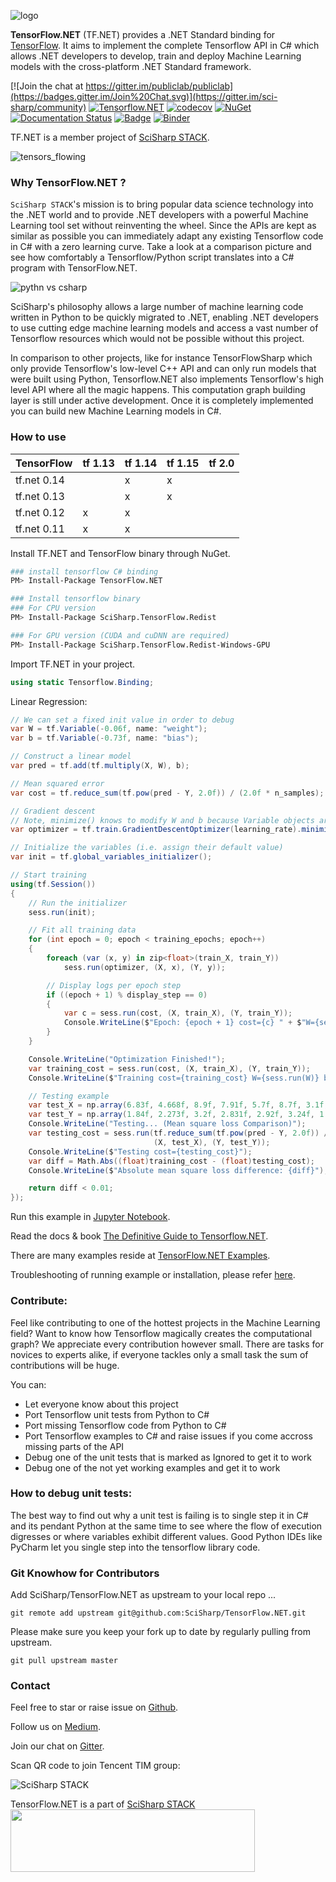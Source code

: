 ![logo](docs/assets/tf.net.logo.png)

**TensorFlow.NET** (TF.NET) provides a .NET Standard binding for [TensorFlow](https://www.tensorflow.org/). It aims to implement the complete Tensorflow API in C# which allows .NET developers to develop, train and deploy Machine Learning models with the cross-platform .NET Standard framework. 

[![Join the chat at https://gitter.im/publiclab/publiclab](https://badges.gitter.im/Join%20Chat.svg)](https://gitter.im/sci-sharp/community)
[![Tensorflow.NET](https://ci.appveyor.com/api/projects/status/wx4td43v2d3f2xj6?svg=true)](https://ci.appveyor.com/project/Haiping-Chen/tensorflow-net)
[![codecov](https://codecov.io/gh/SciSharp/NumSharp/branch/master/graph/badge.svg)](https://codecov.io/gh/SciSharp/NumSharp)
[![NuGet](https://img.shields.io/nuget/dt/TensorFlow.NET.svg)](https://www.nuget.org/packages/TensorFlow.NET)
[![Documentation Status](https://readthedocs.org/projects/tensorflownet/badge/?version=latest)](https://tensorflownet.readthedocs.io/en/latest/?badge=latest)
[![Badge](https://img.shields.io/badge/link-996.icu-red.svg)](https://996.icu/#/en_US)
[![Binder](https://mybinder.org/badge_logo.svg)](https://mybinder.org/v2/gh/javiercp/BinderTF.NET/master?urlpath=lab)

TF.NET is a member project of [SciSharp STACK](https://github.com/SciSharp).


![tensors_flowing](docs/assets/tensors_flowing.gif)

### Why TensorFlow.NET ?

`SciSharp STACK`'s mission is to bring popular data science technology into the .NET world and to provide .NET developers with a powerful Machine Learning tool set without reinventing the wheel. Since the APIs are kept as similar as possible you can immediately adapt any existing Tensorflow code in C# with a zero learning curve. Take a look at a comparison picture and see how comfortably a   Tensorflow/Python script translates into a C# program with TensorFlow.NET.

![pythn vs csharp](docs/assets/syntax-comparision.png)

SciSharp's philosophy allows a large number of machine learning code written in Python to be quickly migrated to .NET, enabling .NET developers to use cutting edge machine learning models and access a vast number of Tensorflow resources which would not be possible without this project.

In comparison to other projects, like for instance TensorFlowSharp which only provide Tensorflow's low-level C++ API and can only run models that were built using Python, Tensorflow.NET also implements Tensorflow's high level API where all the magic happens. This computation graph building layer is still under active development. Once it is completely implemented you can build new Machine Learning models in C#. 

### How to use

| TensorFlow  | tf 1.13 | tf 1.14 | tf 1.15 | tf 2.0 |
| ----------- | ------- | ------- | ------- | ------ |
| tf.net 0.14 |         | x       | x       |        |
| tf.net 0.13 |         | x       | x       |        |
| tf.net 0.12 | x       | x       |         |        |
| tf.net 0.11 | x       | x       |         |        |

Install TF.NET and TensorFlow binary through NuGet.
```sh
### install tensorflow C# binding
PM> Install-Package TensorFlow.NET

### Install tensorflow binary
### For CPU version
PM> Install-Package SciSharp.TensorFlow.Redist

### For GPU version (CUDA and cuDNN are required)
PM> Install-Package SciSharp.TensorFlow.Redist-Windows-GPU
```

Import TF.NET in your project.

```cs
using static Tensorflow.Binding;
```

Linear Regression:

```c#
// We can set a fixed init value in order to debug
var W = tf.Variable(-0.06f, name: "weight");
var b = tf.Variable(-0.73f, name: "bias");

// Construct a linear model
var pred = tf.add(tf.multiply(X, W), b);

// Mean squared error
var cost = tf.reduce_sum(tf.pow(pred - Y, 2.0f)) / (2.0f * n_samples);

// Gradient descent
// Note, minimize() knows to modify W and b because Variable objects are trainable=True by default
var optimizer = tf.train.GradientDescentOptimizer(learning_rate).minimize(cost);

// Initialize the variables (i.e. assign their default value)
var init = tf.global_variables_initializer();

// Start training
using(tf.Session()) 
{
    // Run the initializer
    sess.run(init);

    // Fit all training data
    for (int epoch = 0; epoch < training_epochs; epoch++)
    {
        foreach (var (x, y) in zip<float>(train_X, train_Y))
            sess.run(optimizer, (X, x), (Y, y));

        // Display logs per epoch step
        if ((epoch + 1) % display_step == 0)
        {
            var c = sess.run(cost, (X, train_X), (Y, train_Y));
            Console.WriteLine($"Epoch: {epoch + 1} cost={c} " + $"W={sess.run(W)} b={sess.run(b)}");
        }
    }

    Console.WriteLine("Optimization Finished!");
    var training_cost = sess.run(cost, (X, train_X), (Y, train_Y));
    Console.WriteLine($"Training cost={training_cost} W={sess.run(W)} b={sess.run(b)}");

    // Testing example
    var test_X = np.array(6.83f, 4.668f, 8.9f, 7.91f, 5.7f, 8.7f, 3.1f, 2.1f);
    var test_Y = np.array(1.84f, 2.273f, 3.2f, 2.831f, 2.92f, 3.24f, 1.35f, 1.03f);
    Console.WriteLine("Testing... (Mean square loss Comparison)");
    var testing_cost = sess.run(tf.reduce_sum(tf.pow(pred - Y, 2.0f)) / (2.0f * test_X.shape[0]),
                                (X, test_X), (Y, test_Y));
    Console.WriteLine($"Testing cost={testing_cost}");
    var diff = Math.Abs((float)training_cost - (float)testing_cost);
    Console.WriteLine($"Absolute mean square loss difference: {diff}");

    return diff < 0.01;
});
```

Run this example in [Jupyter Notebook](https://github.com/SciSharp/SciSharpCube).

Read the docs & book [The Definitive Guide to Tensorflow.NET](https://tensorflownet.readthedocs.io/en/latest/FrontCover.html).

There are many examples reside at [TensorFlow.NET Examples](https://github.com/SciSharp/TensorFlow.NET-Examples).

Troubleshooting of running example or installation, please  refer [here](tensorflowlib/README.md).

### Contribute:

Feel like contributing to one of the hottest projects in the Machine Learning field? Want to know how Tensorflow magically creates the computational graph? We appreciate every contribution however small. There are tasks for novices to experts alike, if everyone tackles only a small task the sum of contributions will be huge.

You can:
* Let everyone know about this project
* Port Tensorflow unit tests from Python to C#
* Port missing Tensorflow code from Python to C#
* Port Tensorflow examples to C# and raise issues if you come accross missing parts of the API
* Debug one of the unit tests that is marked as Ignored to get it to work
* Debug one of the not yet working examples and get it to work

### How to debug unit tests:

The best way to find out why a unit test is failing is to single step it in C# and its pendant Python at the same time to see where the flow of execution digresses or where variables exhibit different values. Good Python IDEs like PyCharm let you single step into the tensorflow library code. 

### Git Knowhow for Contributors

Add SciSharp/TensorFlow.NET as upstream to your local repo ...
```git
git remote add upstream git@github.com:SciSharp/TensorFlow.NET.git
```

Please make sure you keep your fork up to date by regularly pulling from upstream. 
```git
git pull upstream master
```

### Contact

Feel free to star or raise issue on [Github](https://github.com/SciSharp/TensorFlow.NET).

Follow us on [Medium](https://medium.com/scisharp).

Join our chat on [Gitter](https://gitter.im/sci-sharp/community).

Scan QR code to join Tencent TIM group:

![SciSharp STACK](docs/TIM.jpg)

TensorFlow.NET is a part of [SciSharp STACK](https://scisharp.github.io/SciSharp/)
<br>
<a href="http://scisharpstack.org"><img src="https://github.com/SciSharp/SciSharp/blob/master/art/scisharp-stack.png" width="391" height="100" /></a>
